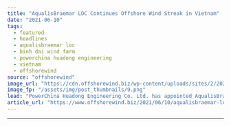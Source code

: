 ```yaml
---
title: "AqualisBraemar LOC Continues Offshore Wind Streak in Vietnam"
date: "2021-06-10"
tags: 
  - featured
  - headlines
  - aqualisbraemar loc
  - binh dai wind farm
  - powerchina huadong engineering
  - vietnam
  - offshorewind
source: "offshorewind"
image_url: "https://cdn.offshorewind.biz/wp-content/uploads/sites/2/2021/06/10140002/AqualisBraemar-LOC-Continues-Offshore-Wind-Streak-in-Vietnam.png"
image_fp: "/assets/img/post_thumbnails/9.png"
lead: "PowerChina Huadong Engineering Co. Ltd. has appointed AqualisBraemar LOC as marine warranty surveyor on"
article_url: "https://www.offshorewind.biz/2021/06/10/aqualisbraemar-loc-continues-offshore-wind-streak-in-vietnam/"
---
```


---
